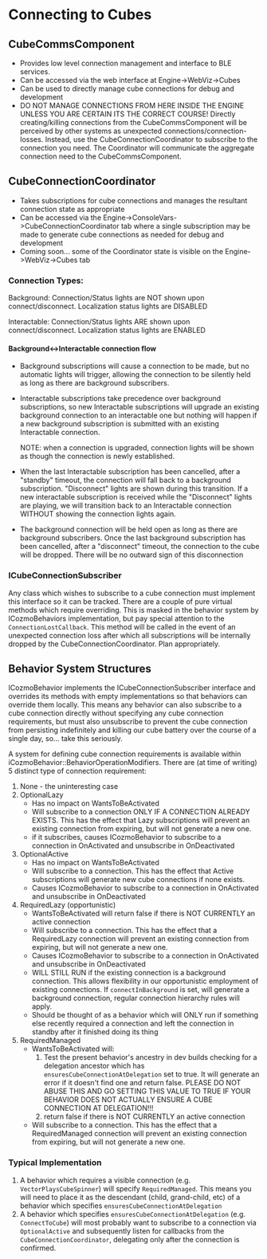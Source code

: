 # Connecting to Cubes

## CubeCommsComponent
  * Provides low level connection management and interface to BLE services.
  * Can be accessed via the web interface at Engine->WebViz->Cubes
  * Can be used to directly manage cube connections for debug and development
  * DO NOT MANAGE CONNECTIONS FROM HERE INSIDE THE ENGINE UNLESS YOU ARE CERTAIN ITS THE CORRECT COURSE! Directly creating/killing connections from the CubeCommsComponent will be perceived by other systems as unexpected connections/connection-losses. Instead, use the CubeConnectionCoordinator to subscribe to the connection you need. The Coordinator will communicate the aggregate connection need to the CubeCommsComponent.

## CubeConnectionCoordinator
  * Takes subscriptions for cube connections and manages the resultant connection state as appropriate
  * Can be accessed via the Engine->ConsoleVars->CubeConnectionCoordinator tab where a single subscription may be made to generate cube connections as needed for debug and development
  * Coming soon... some of the Coordinator state is visible on the Engine->WebViz->Cubes tab

### Connection Types:
Background: Connection/Status lights are NOT shown upon connect/disconnect. Localization status lights are DISABLED

Interactable: Connection/Status lights ARE shown upon connect/disconnect. Localization status lights are ENABLED

#### Background<->Interactable connection flow
  * Background subscriptions will cause a connection to be made, but no automatic lights will trigger, allowing the connection to be silently held as long as there are background subscribers.
  * Interactable subscriptions take precedence over background subscriptions, so new Interactable subscriptions will upgrade an existing background connection to an interactable one but nothing will happen if a new background subscription is submitted with an existing Interactable connection.
 
    NOTE: when a  connection is upgraded, connection lights will be shown as though the connection is newly established.

  * When the last Interactable subscription has been cancelled, after a "standby" timeout, the connection will fall back to a background subscription. "Disconnect" lights are shown during this transition. If a new interactable subscription is received while the "Disconnect" lights are playing, we will transition back to an Interactable connection WITHOUT showing the connection lights again.
  * The background connection will be held open as long as there are background subscribers. Once the last background subscription has been cancelled, after a "disconnect" timeout, the connection to the cube will be dropped. There will be no outward sign of this disconnection

### ICubeConnectionSubscriber
Any class which wishes to subscribe to a cube connection must implement this interface so it can be tracked. There are a couple of pure virtual methods which require overriding. This is masked in the behavior system by ICozmoBehaviors implementation, but pay special attention to the `ConnectionLostCallback`. This method will be called in the event of an unexpected connection loss after which all subscriptions will be internally dropped by the CubeConnectionCoordinator. Plan appropriately.

## Behavior System Structures
ICozmoBehavior implements the ICubeConnectionSubscriber interface and overrides its methods with empty implementations so that behaviors can override them locally. This means any behavior can also subscribe to a cube connection directly without specifying any cube connection requirements, but must also unsubscribe to prevent the cube connection from persisting indefinitely and killing our cube battery over the course of a single day, so... take this seriously.

A system for defining cube connection requirements is available within iCozmoBehavior::BehaviorOperationModifiers. There are (at time of writing) 5 distinct type of connection requirement:
1. None - the uninteresting case
1. OptionalLazy
   * Has no impact on WantsToBeActivated
   * Will subscribe to a connection ONLY IF A CONNECTION ALREADY EXISTS. This has the effect that Lazy subscriptions will prevent an existing connection from expiring, but will not generate a new one.
   * if it subscribes, causes ICozmoBehavior to subscribe to a connection in OnActivated and unsubscribe in OnDeactivated
1. OptionalActive
   * Has no impact on WantsToBeActivated
   * Will subscribe to a connection. This has the effect that Active subscriptions will generate new cube connections if none exists.
   * Causes ICozmoBehavior to subscribe to a connection in OnActivated and unsubscribe in OnDeactivated
1. RequiredLazy (opportunistic)
   * WantsToBeActivated will return false if there is NOT CURRENTLY an active connection
   * Will subscribe to a connection. This has the effect that a RequiredLazy connection will prevent an existing connection from expiring, but will not generate a new one.
   * Causes ICozmoBehavior to subscribe to a connection in OnActivated and unsubscribe in OnDeactivated
   * WILL STILL RUN if the existing connection is a background connection. This allows flexibility in our opportunistic employment of existing connections. If `connectInBackground` is set, will generate a background connection, regular connection hierarchy rules will apply.
   * Should be thought of as a behavior which will ONLY run if something else recently required a connection and left the connection in standby after it finished doing its thing
1. RequiredManaged
   * WantsToBeActivated will:
      1. Test the present behavior's ancestry in dev builds checking for a delegation ancestor which has `ensuresCubeConnectionAtDelegation` set to true. It will generate an error if it doesn't find one and return false. PLEASE DO NOT ABUSE THIS AND GO SETTING THIS VALUE TO TRUE IF YOUR BEHAVIOR DOES NOT ACTUALLY ENSURE A CUBE CONNECTION AT DELEGATION!!!
      1. return false if there is NOT CURRENTLY an active connection
   * Will subscribe to a connection. This has the effect that a RequiredManaged connection will prevent an existing connection from expiring, but will not generate a new one. 

### Typical Implementation
1. A behavior which requires a visible connection (e.g. `VectorPlaysCubeSpinner`) will specify `RequiredManaged`. This means you will need to place it as the descendant (child, grand-child, etc) of a behavior which specifies `ensuresCubeConnectionAtDelegation`
1. A behavior which specifies `ensuresCubeConnectionAtDelegation` (e.g. `ConnectToCube`) will most probably want to subscribe to a connection via `OptionalActive` and subsequently listen for callbacks from the `CubeConnectionCoordinator`, delegating only after the connection is confirmed.
